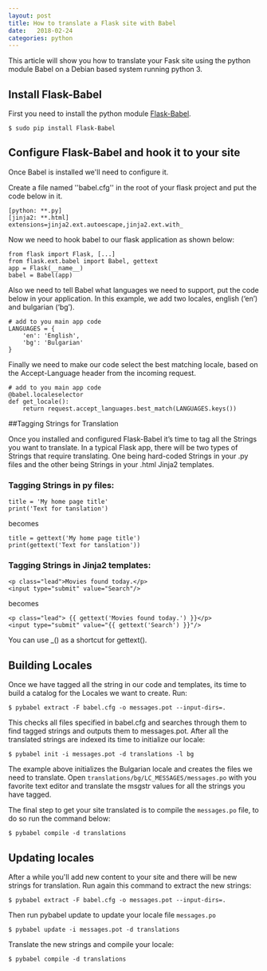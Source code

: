 ```yaml
---
layout: post
title: How to translate a Flask site with Babel
date:   2018-02-24
categories: python
---
```

This article will show you how to translate your Fask site using the python module Babel on a Debian based system running python 3.

## Install Flask-Babel

First you need to install the python module [Flask-Babel](https://pythonhosted.org/Flask-Babel/).

```
$ sudo pip install Flask-Babel
```

## Configure Flask-Babel and hook it to your site
Once Babel is installed we'll need to configure it.

Create a file named ''babel.cfg'' in the root of your flask project and put the code below in it.

```
[python: **.py]
[jinja2: **.html]
extensions=jinja2.ext.autoescape,jinja2.ext.with_
```

Now we need to hook babel to our flask application as shown below:

```
from flask import Flask, [...]
from flask.ext.babel import Babel, gettext
app = Flask(__name__)
babel = Babel(app)
```

Also we need to tell Babel what languages we need to support, put the code below in your application.
In this example, we add two locales, english (‘en’) and bulgarian (‘bg’).
```
# add to you main app code
LANGUAGES = {
    'en': 'English',
    'bg': 'Bulgarian'
}
```

Finally we need to make our code select the best matching locale, based on the Accept-Language header from the incoming request.
```
# add to you main app code
@babel.localeselector
def get_locale():
    return request.accept_languages.best_match(LANGUAGES.keys())
```

##Tagging Strings for Translation

Once you installed and configured Flask-Babel it’s time to tag all the Strings you want to translate. In a typical Flask app, there will be two types of Strings that require translating. One being hard-coded Strings in your .py files and the other being Strings in your .html Jinja2 templates.

### Tagging Strings in py files:

```
title = 'My home page title'
print('Text for tanslation')

```
becomes
```
title = gettext('My home page title')
print(gettext('Text for tanslation'))

```


### Tagging Strings in  Jinja2 templates:

```
<p class="lead">Movies found today.</p>
<input type="submit" value="Search"/>
```
becomes
```
<p class="lead"> {{ gettext('Movies found today.') }}</p>
<input type="submit" value="{{ gettext('Search') }}"/>

```

You can use _() as a shortcut for gettext().

## Building Locales

Once we have tagged all the string in our code and templates, its time to build a catalog for the Locales we want to create.  Run:
```
$ pybabel extract -F babel.cfg -o messages.pot --input-dirs=.
```

This checks all files specified in babel.cfg and searches through them to find tagged strings and outputs them to messages.pot.
After all the translated strings are indexed its time to initialize our locale:

```
$ pybabel init -i messages.pot -d translations -l bg
```
The example above initializes the Bulgarian locale and creates the files we need to translate.
Open ``translations/bg/LC_MESSAGES/messages.po`` with you favorite text editor and translate the msgstr values for all the strings you have tagged. 

The final step to get your site translated is to compile the ``messages.po`` file, to do so run the command below:

```
$ pybabel compile -d translations
```

## Updating locales

After a while you'll add new content to your site and there will be new strings for translation.
Run again this command to extract the new strings:
```
$ pybabel extract -F babel.cfg -o messages.pot --input-dirs=.
```
Then run pybabel update to update your locale file ``messages.po``

```
$ pybabel update -i messages.pot -d translations
```
Translate the new strings and compile your locale:

```
$ pybabel compile -d translations
```
